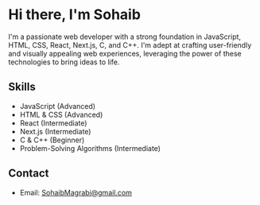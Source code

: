 # Hi there, I'm Sohaib 

I'm a passionate web developer
 with a strong foundation in JavaScript, HTML, CSS, React, Next.js, C, and C++. I'm adept at crafting user-friendly and visually appealing web experiences, leveraging the power of these technologies to bring ideas to life.

## Skills

* JavaScript (Advanced)
* HTML & CSS (Advanced)
* React (Intermediate)
* Next.js (Intermediate)
* C & C++ (Beginner)
* Problem-Solving Algorithms (Intermediate)


## Contact

* Email: SohaibMagrabi@gmail.com

